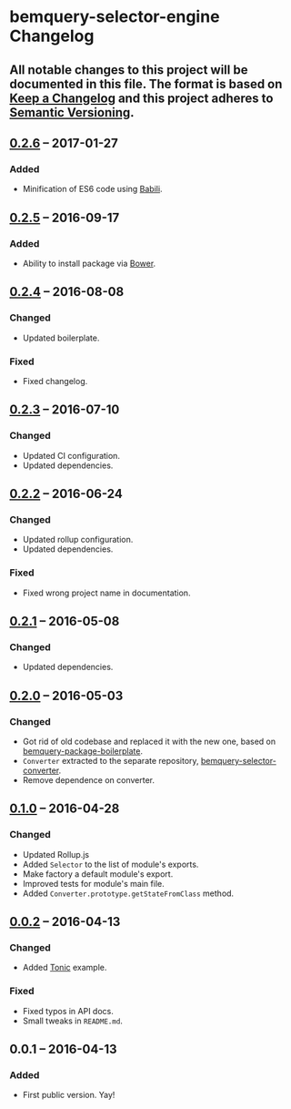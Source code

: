 # bemquery-selector-engine Changelog

All notable changes to this project will be documented in this file.
The format is based on [Keep a Changelog](http://keepachangelog.com/)
and this project adheres to [Semantic Versioning](http://semver.org/).
---

## [0.2.6] – 2017-01-27
### Added
* Minification of ES6 code using [Babili](https://github.com/babel/babili).

## [0.2.5] – 2016-09-17
### Added
* Ability to install package via [Bower](https://bower.io/).

## [0.2.4] – 2016-08-08
### Changed
* Updated boilerplate.

### Fixed
* Fixed changelog.

## [0.2.3] – 2016-07-10
### Changed
* Updated CI configuration.
* Updated dependencies.

## [0.2.2] – 2016-06-24
### Changed
* Updated rollup configuration.
* Updated dependencies.

### Fixed
* Fixed wrong project name in documentation.

## [0.2.1] – 2016-05-08
### Changed
* Updated dependencies.

## [0.2.0] – 2016-05-03
### Changed
* Got rid of old codebase and replaced it with the new one, based on [bemquery-package-boilerplate](https://github.com/BEMQuery/bemquery-package-boilerplate).
* `Converter` extracted to the separate repository, [bemquery-selector-converter](https://github.com/BEMQuery/bemquery-selector-converter).
* Remove dependence on converter.

## [0.1.0] – 2016-04-28
### Changed
* Updated Rollup.js
* Added `Selector` to the list of module's exports.
* Make factory a default module's export.
* Improved tests for module's main file.
* Added `Converter.prototype.getStateFromClass` method.

## [0.0.2] – 2016-04-13
### Changed
* Added [Tonic](https://tonicdev.com/) example.

### Fixed
* Fixed typos in API docs.
* Small tweaks in `README.md`.

## 0.0.1 – 2016-04-13
### Added
* First public version. Yay!

[0.2.6]: https://github.com/BEMQuery/bemquery-selector-converter/compare/v0.2.5...v0.2.6
[0.2.5]: https://github.com/BEMQuery/bemquery-selector-converter/compare/v0.2.4...v0.2.5
[0.2.4]: https://github.com/BEMQuery/bemquery-selector-converter/compare/v0.2.3...v0.2.4
[0.2.3]: https://github.com/BEMQuery/bemquery-selector-converter/compare/v0.2.2...v0.2.3
[0.2.2]: https://github.com/BEMQuery/bemquery-selector-converter/compare/v0.2.1...v0.2.2
[0.2.1]: https://github.com/BEMQuery/bemquery-selector-converter/compare/v0.2.1...v0.2.2
[0.2.0]: https://github.com/BEMQuery/bemquery-selector-converter/compare/v0.1.0...v0.2.0
[0.1.0]: https://github.com/BEMQuery/bemquery-selector-converter/compare/v0.0.2...v0.1.0
[0.0.2]: https://github.com/BEMQuery/bemquery-selector-converter/compare/v0.0.1...v0.0.2
